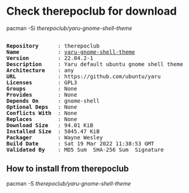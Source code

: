 # Check therepoclub for download

pacman -Si *therepoclub/yaru-gnome-shell-theme*

<div class="highlight"><pre class="highlight"><text>
<b>Repository</b>      : therepoclub
<b>Name</b>            : <a href="../../x86_64/yaru-gnome-shell-theme-22.04.2-1-any.pkg.tar.zst">yaru-gnome-shell-theme</a>
<b>Version</b>         : 22.04.2-1
<b>Description</b>     : Yaru default ubuntu gnome shell theme
<b>Architecture</b>    : any
<b>URL</b>             : https://github.com/ubuntu/yaru
<b>Licenses</b>        : GPL3
<b>Groups</b>          : None
<b>Provides</b>        : None
<b>Depends On</b>      : gnome-shell
<b>Optional Deps</b>   : None
<b>Conflicts With</b>  : None
<b>Replaces</b>        : None
<b>Download Size</b>   : 94.01 KiB
<b>Installed Size</b>  : 5045.47 KiB
<b>Packager</b>        : Wayne Wesley <wayne6324@gmail.com>
<b>Build Date</b>      : Sat 19 Mar 2022 11:38:53 GMT
<b>Validated By</b>    : MD5 Sum  SHA-256 Sum  Signature
</text></pre></div>

## How to install from therepoclub

pacman -S *therepoclub/yaru-gnome-shell-theme*
